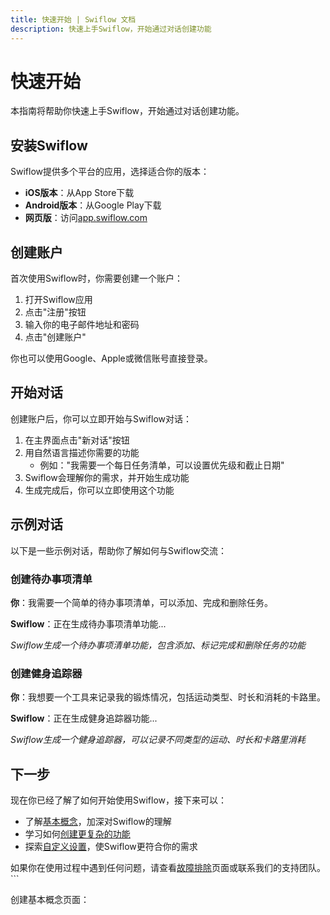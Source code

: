```yaml
---
title: 快速开始 | Swiflow 文档
description: 快速上手Swiflow，开始通过对话创建功能
---
```


# 快速开始

本指南将帮助你快速上手Swiflow，开始通过对话创建功能。

## 安装Swiflow

Swiflow提供多个平台的应用，选择适合你的版本：

- **iOS版本**：从App Store下载
- **Android版本**：从Google Play下载
- **网页版**：访问[app.swiflow.com](https://app.swiflow.com)

## 创建账户

首次使用Swiflow时，你需要创建一个账户：

1. 打开Swiflow应用
2. 点击"注册"按钮
3. 输入你的电子邮件地址和密码
4. 点击"创建账户"

你也可以使用Google、Apple或微信账号直接登录。

## 开始对话

创建账户后，你可以立即开始与Swiflow对话：

1. 在主界面点击"新对话"按钮
2. 用自然语言描述你需要的功能
   - 例如："我需要一个每日任务清单，可以设置优先级和截止日期"
3. Swiflow会理解你的需求，并开始生成功能
4. 生成完成后，你可以立即使用这个功能

## 示例对话

以下是一些示例对话，帮助你了解如何与Swiflow交流：

### 创建待办事项清单

**你**：我需要一个简单的待办事项清单，可以添加、完成和删除任务。

**Swiflow**：正在生成待办事项清单功能...

*Swiflow生成一个待办事项清单功能，包含添加、标记完成和删除任务的功能*

### 创建健身追踪器

**你**：我想要一个工具来记录我的锻炼情况，包括运动类型、时长和消耗的卡路里。

**Swiflow**：正在生成健身追踪器功能...

*Swiflow生成一个健身追踪器，可以记录不同类型的运动、时长和卡路里消耗*

## 下一步

现在你已经了解了如何开始使用Swiflow，接下来可以：

- 了解[基本概念](/docs/concepts)，加深对Swiflow的理解
- 学习如何[创建更复杂的功能](/docs/creating-features)
- 探索[自定义设置](/docs/customization)，使Swiflow更符合你的需求

如果你在使用过程中遇到任何问题，请查看[故障排除](/docs/troubleshooting)页面或联系我们的支持团队。
\`\`\`

创建基本概念页面：
